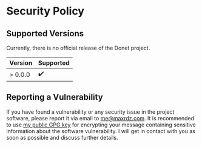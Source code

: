 # Security Policy

## Supported Versions

Currently, there is no official release of the Donet project.

| Version | Supported          |
| ------- | ------------------ |
| > 0.0.0 | :heavy_check_mark: |

## Reporting a Vulnerability

If you have found a vulnerability or any security issue in the
project software, please report it via email to [me@maxrdz.com](mailto:me@maxrdz.com).
It is recommended to use [my public GPG key](https://keys.openpgp.org/vks/v1/by-fingerprint/22B853B294E65641BD65B8065A364831AE2B1D4A)
for encrypting your message containing sensitive information about the software vulnerability.
I will get in contact with you as soon as possible and discuss further details.
